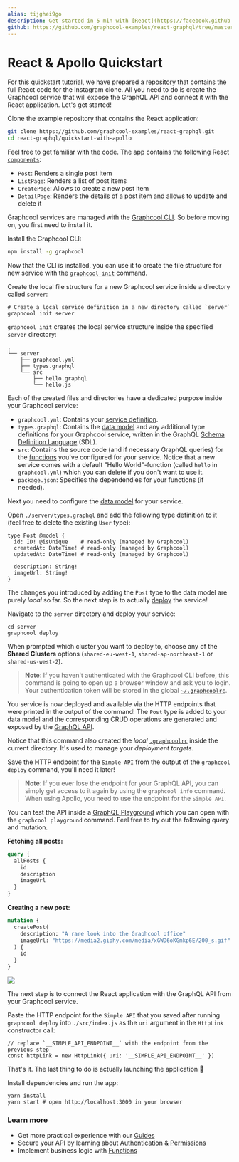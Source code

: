 ```yaml
---
alias: tijghei9go
description: Get started in 5 min with [React](https://facebook.github.io/react/), [Apollo Client](https://github.com/apollographql/apollo-client) and [GraphQL](https://www.graphql.org) and learn how to build a simple Instagram clone.
github: https://github.com/graphcool-examples/react-graphql/tree/master/quickstart-with-apollo
---
```


# React & Apollo Quickstart

For this quickstart tutorial, we have prepared a [repository](https://github.com/graphcool-examples/react-graphql/tree/master/quickstart-with-apollo) that contains the full React code for the Instagram clone. All you need to do is create the Graphcool service that will expose the GraphQL API and connect it with the React application. Let's get started! 

<Instruction>

Clone the example repository that contains the React application:

```sh
git clone https://github.com/graphcool-examples/react-graphql.git
cd react-graphql/quickstart-with-apollo
```

</Instruction>

Feel free to get familiar with the code. The app contains the following React [`components`](https://github.com/graphcool-examples/react-graphql/tree/master/quickstart-with-apollo/src/components):

- `Post`: Renders a single post item
- `ListPage`: Renders a list of post items
- `CreatePage`: Allows to create a new post item
- `DetailPage`: Renders the details of a post item and allows to update and delete it

Graphcool services are managed with the [Graphcool CLI](!alias-zboghez5go). So before moving on, you first need to install it.

<Instruction>

Install the Graphcool CLI:

```sh
npm install -g graphcool
```

</Instruction>

Now that the CLI is installed, you can use it to create the file structure for new service with the [`graphcool init`](!alias-zboghez5go#graphcool-init) command.

<Instruction>

Create the local file structure for a new Graphcool service inside a directory called `server`:

```sh(path="")
# Create a local service definition in a new directory called `server`
graphcool init server
```

</Instruction>

`graphcool init` creates the local service structure inside the specified `server` directory:

```(nocopy)
.
└── server
    ├── graphcool.yml
    ├── types.graphql
    └── src
        ├── hello.graphql
        └── hello.js
```

Each of the created files and directories have a dedicated purpose inside your Graphcool service:

- `graphcool.yml`: Contains your [service definition](!alias-opheidaix3).
- `types.graphql`: Contains the [data model](!alias-eiroozae8u) and any additional type definitions for your Graphcool service, written in the GraphQL [Schema Definition Language](https://medium.com/@graphcool/graphql-sdl-schema-definition-language-6755bcb9ce51) (SDL).
- `src`: Contains the source code (and if necessary GraphQL queries) for the [functions](!alias-aiw4aimie9) you've configured for your service. Notice that a new service comes with a default "Hello World"-function (called `hello` in `graphcool.yml`) which you can delete if you don't want to use it.
- `package.json`: Specifies the dependendies for your functions (if needed). 

Next you need to configure the [data model](!alias-eiroozae8u) for your service.

<Instruction>

Open `./server/types.graphql` and add the following type definition to it (feel free to delete the existing `User` type):

```graphql(path="server/types.graphql")
type Post @model {
  id: ID! @isUnique    # read-only (managed by Graphcool)
  createdAt: DateTime! # read-only (managed by Graphcool)
  updatedAt: DateTime! # read-only (managed by Graphcool)

  description: String!
  imageUrl: String!
}
```

</Instruction>

The changes you introduced by adding the `Post` type to the data model are purely _local_ so far. So the next step is to actually [deploy](!alias-aiteerae6l#graphcool-deploy) the service!

<Instruction>

Navigate to the `server` directory and deploy your service:

```sh(path="")
cd server
graphcool deploy
```

When prompted which cluster you want to deploy to, choose any of the **Shared Clusters** options (`shared-eu-west-1`, `shared-ap-northeast-1` or `shared-us-west-2`).

</Instruction>

> **Note**: If you haven't authenticated with the Graphcool CLI before, this command is going to open up a browser window and ask you to login. Your authentication token will be stored in the global [`~/.graphcoolrc`](!alias-zoug8seen4).

You service is now deployed and available via the HTTP endpoints that were printed in the output of the command! The `Post` type is added to your data model and the corresponding CRUD operations are generated and exposed by the [GraphQL API](!alias-abogasd0go).

Notice that this command also created the _local_ [`.graphcoolrc`](!alias-zoug8seen4) inside the current directory. It's used to manage your _deployment targets_.

<Instruction>

Save the HTTP endpoint for the `Simple API` from the output of the `graphcool deploy` command, you'll need it later!

</Instruction>

> **Note**: If you ever lose the endpoint for your GraphQL API, you can simply get access to it again by using the `graphcool info` command. When using Apollo, you need to use the endpoint for the `Simple API`.

You can test the API inside a [GraphQL Playground](https://github.com/graphcool/graphql-playground) which you can open with the `graphcool playground` command. Feel free to try out the following query and mutation.

**Fetching all posts:**

```graphql
query {
  allPosts {
    id
    description
    imageUrl
  }
}
```

**Creating a new post:**

```graphql
mutation {
  createPost(
    description: "A rare look into the Graphcool office"
    imageUrl: "https://media2.giphy.com/media/xGWD6oKGmkp6E/200_s.gif"
  ) {
    id
  }
}
```

![](https://imgur.com/w95UEi9.gif)

The next step is to connect the React application with the GraphQL API from your Graphcool service.

<Instruction>

Paste the HTTP endpoint for the `Simple API` that you saved after running `graphcool deploy` into `./src/index.js` as the `uri` argument in the `HttpLink` constructor call:

```js(path="src/index.js")
// replace `__SIMPLE_API_ENDPOINT__` with the endpoint from the previous step
const httpLink = new HttpLink({ uri: '__SIMPLE_API_ENDPOINT__' })
```

</Instruction>

That's it. The last thing to do is actually launching the application 🚀

<Instruction>

Install dependencies and run the app:

```sh(path="")
yarn install
yarn start # open http://localhost:3000 in your browser
```

</Instruction>


### Learn more

* Get more practical experience with our [Guides](https://graph.cool/docs/tutorials)
* Secure your API by learning about [Authentication](!alias-bee4oodood) & [Permissions](!alias-iegoo0heez)
* Implement business logic with [Functions](!alias-aiw4aimie9)
